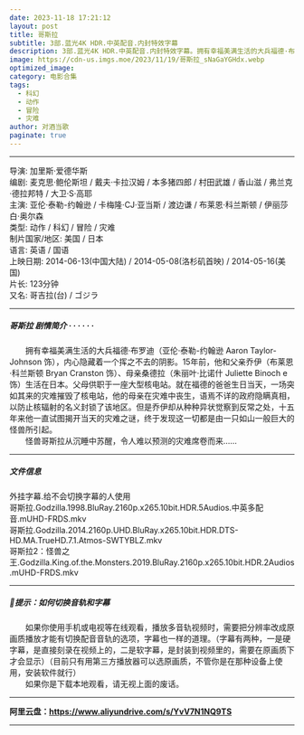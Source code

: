 ```yaml
---
date: 2023-11-18 17:21:12
layout: post
title: 哥斯拉
subtitle: 3部.蓝光4K HDR.中英配音.内封特效字幕
description: 3部.蓝光4K HDR.中英配音.内封特效字幕。拥有幸福美满生活的大兵福德·布罗迪，内心隐藏着一个挥之不去的阴影。15年前，他和父亲乔伊、母亲桑德拉生活在日本。父母供职于一座大型核电站...
image: https://cdn-us.imgs.moe/2023/11/19/哥斯拉_sNaGaYGHdx.webp
optimized_image: 
category: 电影合集
tags:
  - 科幻
  - 动作
  - 冒险
  - 灾难
author: 对酒当歌
paginate: true
---
```



---

导演: 加里斯·爱德华斯  
编剧: 麦克思·鲍伦斯坦 / 戴夫·卡拉汉姆 / 本多猪四郎 / 村田武雄 / 香山滋 / 弗兰克·德拉邦特 / 大卫·S·高耶  
主演: 亚伦·泰勒-约翰逊 / 卡梅隆·CJ·亚当斯 / 渡边谦 / 布莱恩·科兰斯顿 / 伊丽莎白·奥尔森  
类型: 动作 / 科幻 / 冒险 / 灾难  
制片国家/地区: 美国 / 日本  
语言: 英语 / 国语  
上映日期: 2014-06-13(中国大陆) / 2014-05-08(洛杉矶首映) / 2014-05-16(美国)  
片长: 123分钟  
又名: 哥吉拉(台) / ゴジラ  

---

##### 哥斯拉 剧情简介 · · · · · ·

　　拥有幸福美满生活的大兵福德·布罗迪（亚伦·泰勒-约翰逊 Aaron Taylor-Johnson 饰），内心隐藏着一个挥之不去的阴影。15年前，他和父亲乔伊（布莱恩·科兰斯顿 Bryan Cranston 饰）、母亲桑德拉（朱丽叶·比诺什 Juliette Binoch e 饰）生活在日本。父母供职于一座大型核电站。就在福德的爸爸生日当天，一场突如其来的灾难摧毁了核电站，他的母亲在灾难中丧生，语焉不详的政府隐瞒真相，以防止核辐射的名义封锁了该地区。但是乔伊却从种种异状觉察到反常之处，十五年来他一直试图揭开当天的灾难之谜，终于发现这一切都是由一只如山一般巨大的怪兽所引起。  
　　怪兽哥斯拉从沉睡中苏醒，令人难以预测的灾难席卷而来……

---

##### 文件信息

外挂字幕.给不会切换字幕的人使用  
哥斯拉.Godzilla.1998.BluRay.2160p.x265.10bit.HDR.5Audios.中英多配音.mUHD-FRDS.mkv  
哥斯拉.Godzilla.2014.2160p.UHD.BluRay.x265.10bit.HDR.DTS-HD.MA.TrueHD.7.1.Atmos-SWTYBLZ.mkv  
哥斯拉2：怪兽之王.Godzilla.King.of.the.Monsters.2019.BluRay.2160p.x265.10bit.HDR.2Audios.mUHD-FRDS.mkv  

---

##### 🔔提示：如何切换音轨和字幕

　　如果你使用手机或电视等在线观看，播放多音轨视频时，需要把分辨率改成原画质播放才能有切换配音音轨的选项，字幕也一样的道理。（字幕有两种，一是硬字幕，是直接刻录在视频上的，二是软字幕，是封装到视频里的，需要在原画质下才会显示）（目前只有用第三方播放器可以选原画质，不管你是在那种设备上使用，安装软件就行）  
　　如果你是下载本地观看，请无视上面的废话。

---

**阿里云盘：<https://www.aliyundrive.com/s/YvV7N1NQ9TS>**

---
